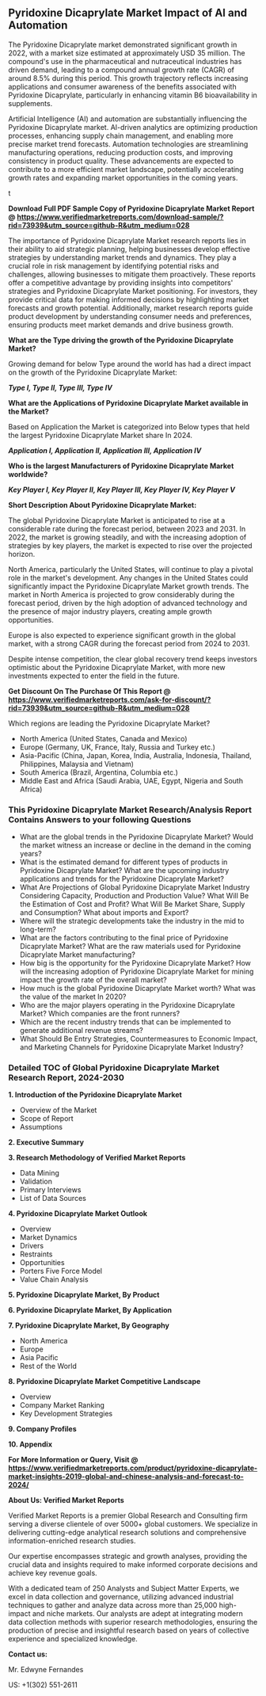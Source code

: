 <h2>Pyridoxine Dicaprylate Market Impact of AI and Automation</h2><p>The Pyridoxine Dicaprylate market demonstrated significant growth in 2022, with a market size estimated at approximately USD 35 million. The compound's use in the pharmaceutical and nutraceutical industries has driven demand, leading to a compound annual growth rate (CAGR) of around 8.5% during this period. This growth trajectory reflects increasing applications and consumer awareness of the benefits associated with Pyridoxine Dicaprylate, particularly in enhancing vitamin B6 bioavailability in supplements.</p><p>Artificial Intelligence (AI) and automation are substantially influencing the Pyridoxine Dicaprylate market. AI-driven analytics are optimizing production processes, enhancing supply chain management, and enabling more precise market trend forecasts. Automation technologies are streamlining manufacturing operations, reducing production costs, and improving consistency in product quality. These advancements are expected to contribute to a more efficient market landscape, potentially accelerating growth rates and expanding market opportunities in the coming years.</p>t</p><p id="" class=""><strong>Download Full PDF Sample Copy of Pyridoxine Dicaprylate Market Report @ <a href="https://www.verifiedmarketreports.com/download-sample/?rid=73939&utm_source=github-R&utm_medium=028" target="_blank">https://www.verifiedmarketreports.com/download-sample/?rid=73939&utm_source=github-R&utm_medium=028</a></strong></p><p>The importance of&nbsp;Pyridoxine Dicaprylate Market research reports lies in their ability to aid strategic planning, helping businesses develop effective strategies by understanding market trends and dynamics. They play a crucial role in risk management by identifying potential risks and challenges, allowing businesses to mitigate them proactively. These reports offer a competitive advantage by providing insights into competitors' strategies and Pyridoxine Dicaprylate Market positioning. For investors, they provide critical data for making informed decisions by highlighting market forecasts and growth potential. Additionally, market research reports guide product development by understanding consumer needs and preferences, ensuring products meet market demands and drive business growth.</p><p><strong>What are the&nbsp;Type driving the growth of the Pyridoxine Dicaprylate Market?</strong></p><p id="" class="">Growing demand for below Type around the world has had a direct impact on the growth of the Pyridoxine Dicaprylate Market:</p><em><strong>Type I, Type II, Type III, Type IV</strong></em></p><strong>What are the&nbsp;Applications&nbsp;of Pyridoxine Dicaprylate Market available in the Market?</strong></p><p id="" class="">Based on Application the Market is categorized into Below types that held the largest Pyridoxine Dicaprylate Market share In 2024.</p><em><strong>Application I, Application II, Application III, Application IV</strong></em></p><strong>Who is the largest Manufacturers of Pyridoxine Dicaprylate Market worldwide?</strong></p><p><em><strong>Key Player I, Key Player II, Key Player III, Key Player IV, Key Player V</strong></em></p><p id="" class=""><strong>Short Description About Pyridoxine Dicaprylate Market:</strong></p><p>The global Pyridoxine Dicaprylate Market is anticipated to rise at a considerable rate during the forecast period, between 2023 and 2031. In 2022, the market is growing steadily, and with the increasing adoption of strategies by key players, the market is expected to rise over the projected horizon.</p><p>North America, particularly the United States, will continue to play a pivotal role in the market's development. Any changes in the United States could significantly impact the Pyridoxine Dicaprylate Market growth trends. The market in North America is projected to grow considerably during the forecast period, driven by the high adoption of advanced technology and the presence of major industry players, creating ample growth opportunities.</p><p>Europe is also expected to experience significant growth in the global market, with a strong CAGR during the forecast period from 2024 to 2031.</p><p>Despite intense competition, the clear global recovery trend keeps investors optimistic about the Pyridoxine Dicaprylate Market, with more new investments expected to enter the field in the future.</p><p id="" class=""><strong>Get Discount On The Purchase Of This Report @ <a href="https://www.verifiedmarketreports.com/ask-for-discount/?rid=73939&utm_source=github-R&utm_medium=028" target="_blank">https://www.verifiedmarketreports.com/ask-for-discount/?rid=73939&utm_source=github-R&utm_medium=028</a></strong></p>Which regions are leading the Pyridoxine Dicaprylate Market?</p><ul><li>North America (United States, Canada and Mexico)</li><li>Europe (Germany, UK, France, Italy, Russia and Turkey etc.)</li><li>Asia-Pacific (China, Japan, Korea, India, Australia, Indonesia, Thailand, Philippines, Malaysia and Vietnam)</li><li>South America (Brazil, Argentina, Columbia etc.)</li><li>Middle East and Africa (Saudi Arabia, UAE, Egypt, Nigeria and South Africa)</li></ul><h3 id="" class="">This Pyridoxine Dicaprylate Market Research/Analysis Report Contains Answers to your following Questions</h3><ul><li>What are the global trends in the Pyridoxine Dicaprylate Market? Would the market witness an increase or decline in the demand in the coming years?</li><li>What is the estimated demand for different types of products in Pyridoxine Dicaprylate Market? What are the upcoming industry applications and trends for the Pyridoxine Dicaprylate Market?</li><li>What Are Projections of Global Pyridoxine Dicaprylate Market Industry Considering Capacity, Production and Production Value? What Will Be the Estimation of Cost and Profit? What Will Be Market Share, Supply and Consumption? What about imports and Export?</li><li>Where will the strategic developments take the industry in the mid to long-term?</li><li>What are the factors contributing to the final price of Pyridoxine Dicaprylate Market? What are the raw materials used for Pyridoxine Dicaprylate Market manufacturing?</li><li>How big is the opportunity for the Pyridoxine Dicaprylate Market? How will the increasing adoption of Pyridoxine Dicaprylate Market for mining impact the growth rate of the overall market?</li><li>How much is the global Pyridoxine Dicaprylate Market worth? What was the value of the market In 2020?</li><li>Who are the major players operating in the Pyridoxine Dicaprylate Market? Which companies are the front runners?</li><li>Which are the recent industry trends that can be implemented to generate additional revenue streams?</li><li>What Should Be Entry Strategies, Countermeasures to Economic Impact, and Marketing Channels for Pyridoxine Dicaprylate Market Industry?</li></ul><h3 id="" class="">Detailed TOC of Global Pyridoxine Dicaprylate Market Research Report, 2024-2030</h3><p id="" class=""><strong>1. Introduction of the Pyridoxine Dicaprylate Market</strong></p><ul><li>Overview of the Market</li><li>Scope of Report</li><li>Assumptions</li></ul><p id="" class=""><strong>2. Executive Summary</strong></p><p id="" class=""><strong>3. Research Methodology of Verified Market Reports</strong></p><ul><li>Data Mining</li><li>Validation</li><li>Primary Interviews</li><li>List of Data Sources</li></ul><p id="" class=""><strong>4. Pyridoxine Dicaprylate Market Outlook</strong></p><ul><li>Overview</li><li>Market Dynamics</li><li>Drivers</li><li>Restraints</li><li>Opportunities</li><li>Porters Five Force Model</li><li>Value Chain Analysis</li></ul><p id="" class=""><strong>5. Pyridoxine Dicaprylate Market, By Product</strong></p><p id="" class=""><strong>6. Pyridoxine Dicaprylate Market, By Application</strong></p><p id="" class=""><strong>7. Pyridoxine Dicaprylate Market, By Geography</strong></p><ul><li>North America</li><li>Europe</li><li>Asia Pacific</li><li>Rest of the World</li></ul><p id="" class=""><strong>8. Pyridoxine Dicaprylate Market Competitive Landscape</strong></p><ul><li>Overview</li><li>Company Market Ranking</li><li>Key Development Strategies</li></ul><p id="" class=""><strong>9. Company Profiles</strong></p><p id="" class=""><strong>10. Appendix</strong></p><p id="" class=""><strong>For More Information or Query, Visit @ <a href="https://www.verifiedmarketreports.com/product/pyridoxine-dicaprylate-market-insights-2019-global-and-chinese-analysis-and-forecast-to-2024/" target="_blank">https://www.verifiedmarketreports.com/product/pyridoxine-dicaprylate-market-insights-2019-global-and-chinese-analysis-and-forecast-to-2024/</a></strong></p><p id="" class=""><strong>About Us: Verified Market Reports</strong></p><p id="" class="">Verified Market Reports is a premier Global Research and Consulting firm serving a diverse clientele of over 5000+ global customers. We specialize in delivering cutting-edge analytical research solutions and comprehensive information-enriched research studies.</p><p id="" class="">Our expertise encompasses strategic and growth analyses, providing the crucial data and insights required to make informed corporate decisions and achieve key revenue goals.</p><p id="" class="">With a dedicated team of 250 Analysts and Subject Matter Experts, we excel in data collection and governance, utilizing advanced industrial techniques to gather and analyze data across more than 25,000 high-impact and niche markets. Our analysts are adept at integrating modern data collection methods with superior research methodologies, ensuring the production of precise and insightful research based on years of collective experience and specialized knowledge.</p><p id="" class=""><strong>Contact us:</strong></p><p id="" class="">Mr. Edwyne Fernandes</p><p id="" class="">US: +1(302) 551-2611</p>